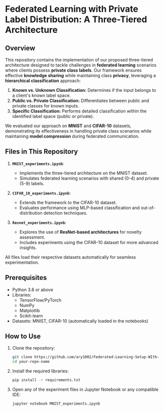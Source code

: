 # Federated Learning with Private Label Distribution: A Three-Tiered Architecture

## Overview

This repository contains the implementation of our proposed three-tiered architecture designed to tackle challenges in **federated learning** scenarios where clients possess **private class labels**. Our framework ensures effective **knowledge sharing** while maintaining class **privacy**, leveraging a **hierarchical classification** approach:

1. **Known vs. Unknown Classification:** Determines if the input belongs to a client's known label space.
2. **Public vs. Private Classification:** Differentiates between public and private classes for known inputs.
3. **Specific Classification:** Performs detailed classification within the identified label space (public or private).

We evaluated our approach on **MNIST** and **CIFAR-10** datasets, demonstrating its effectiveness in handling private class scenarios while maintaining **model compression** during federated communication.

## Files in This Repository

1. **`MNIST_experiments.ipynb`**:
   - Implements the three-tiered architecture on the MNIST dataset.
   - Simulates federated learning scenarios with shared (0-4) and private (5-9) labels.

2. **`CIFAR_10_experiments.ipynb`**:
   - Extends the framework to the CIFAR-10 dataset.
   - Evaluates performance using MLP-based classification and out-of-distribution detection techniques.

3. **`Resnet_experiments.ipynb`**:
   - Explores the use of **ResNet-based architectures** for novelty assessment.
   - Includes experiments using the CIFAR-10 dataset for more advanced insights.

All files load their respective datasets automatically for seamless experimentation.

## Prerequisites

- Python 3.8 or above
- Libraries:
  - TensorFlow/PyTorch
  - NumPy
  - Matplotlib
  - Scikit-learn
- Datasets: MNIST, CIFAR-10 (automatically loaded in the notebooks)

## How to Use

1. Clone the repository:
   ```bash
   git clone https://github.com/ary1002/Federated-Learning-Setup-WIth-Private-Labels.git
   cd your-repo-name
   ```
2. Install the required libraries:
   ```bash
   pip install -r requirements.txt
   ```
3. Open any of the experiment files in Jupyter Notebook or any compatible IDE:
   ```bash
   jupyter notebook MNIST_experiments.ipynb
   ```

